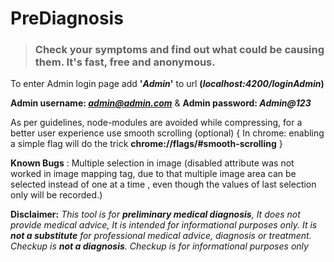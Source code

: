 # PreDiagnosis

> ### Check your symptoms and find out what could be causing them. It's fast, free and anonymous.

To enter Admin login page add **'*Admin*'** to url __(*localhost:4200/loginAdmin*)__

__Admin username: *admin@admin.com*__ & __Admin password: *Admin@123*__

As per guidelines, node-modules  are avoided while compressing, for a better user experience use smooth scrolling (optional) { In chrome: enabling a simple flag will do the trick  **chrome://flags/#smooth-scrolling** }

**Known Bugs** : Multiple selection in image (disabled attribute was not worked in image mapping tag, due to that multiple image area can be selected instead of one at a time , even though the values of last selection only will be recorded.)

**Disclaimer:** _This tool is for **preliminary medical diagnosis**, It does not provide medical advice, It is intended for informational purposes only.
It is **not a substitute** for professional medical advice, diagnosis or treatment.
Checkup is **not a diagnosis**. Checkup is for informational purposes only_

